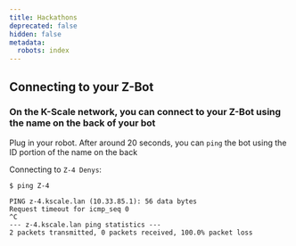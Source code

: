 ```yaml
---
title: Hackathons
deprecated: false
hidden: false
metadata:
  robots: index
---
```

## Connecting to your Z-Bot

### On the K-Scale network, you can connect to your Z-Bot using the name on the back of your bot

Plug in your robot. After around 20 seconds, you can `ping` the bot using the ID portion of the name on the back

Connecting to `Z-4 Denys`:

```text bash
$ ping Z-4

PING z-4.kscale.lan (10.33.85.1): 56 data bytes
Request timeout for icmp_seq 0
^C
--- z-4.kscale.lan ping statistics ---
2 packets transmitted, 0 packets received, 100.0% packet loss
```